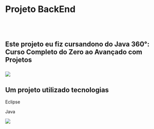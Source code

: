 <h1> Projeto BackEnd </h1>
<br>
<br>

<h2> Este projeto eu fiz cursandono do Java 360°: Curso Completo do Zero ao Avançado com Projetos

  <br>
  <br>
<img src="https://encrypted-tbn0.gstatic.com/images?q=tbn:ANd9GcSpslQCYjiPAjCAvrSATHr-UbnqDGjP8v9j5m6rJP-nzNhiPp585q35iLv6vuEkonvs2H8&usqp=CAU" />
  <br>
  <h2> Um projeto utilizado tecnologias</h2>
  <p>Eclipse</p>
  <p> Java</p>
  
  <img src="https://encrypted-tbn0.gstatic.com/images?q=tbn:ANd9GcSTed9xOi3EtNECQJQVhNqswIeMxK1G4KzZzQ&s" />
 

